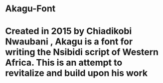 # Akagu-Font
# Created in 2015 by Chiadikobi Nwaubani , Akagu is a font for writing the Nsibidi script of Western Africa. This is an attempt to revitalize and build upon his work

